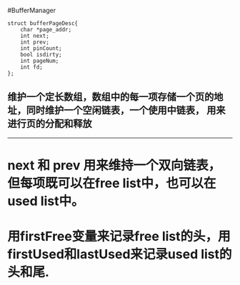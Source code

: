 #BufferManager

    struct bufferPageDesc{
        char *page_addr;
        int next;
        int prev;
        int pinCount;
        bool isdirty;
        int pageNum;
        int fd;
    };

维护一个定长数组，数组中的每一项存储一个页的地址，同时维护一个空闲链表，一个使用中链表， 用来进行页的分配和释放
-----------------------

-----------------------

# next 和 prev 用来维持一个双向链表，但每项既可以在free list中，也可以在used list中。
# 用firstFree变量来记录free list的头，用firstUsed和lastUsed来记录used list的头和尾.